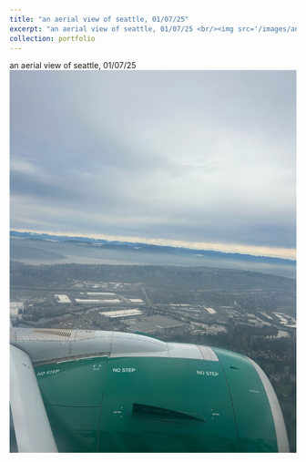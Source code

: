 ```yaml
---
title: "an aerial view of seattle, 01/07/25"
excerpt: "an aerial view of seattle, 01/07/25 <br/><img src='/images/anaerialviewofseattle.jpeg'>"
collection: portfolio
---
```


an aerial view of seattle, 01/07/25 <br/><img src='/images/anaerialviewofseattle.jpeg'>
